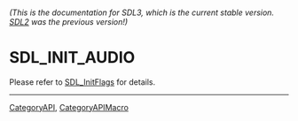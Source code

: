 ###### (This is the documentation for SDL3, which is the current stable version. [SDL2](https://wiki.libsdl.org/SDL2/) was the previous version!)
# SDL_INIT_AUDIO

Please refer to [SDL_InitFlags](SDL_InitFlags) for details.

----
[CategoryAPI](CategoryAPI), [CategoryAPIMacro](CategoryAPIMacro)


